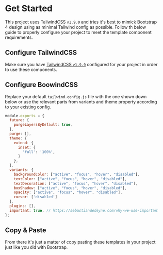 # Get Started

This project uses TailwindCSS `v1.9.0` and tries it's best to mimick Bootstrap 4 design using as minimal Tailwind config as possible. Follow th below guide to properly configure your project to meet the template component requirements.
## Configure TailwindCSS

Make sure you have [TailwindCSS `v1.9.0`](https://v1.tailwindcss.com/docs/installation) configured for your project in order to use these components.

## Configure BoowindCSS

Replace your default `tailwind.config.js` file with the one shown down below or use the relevant parts from variants and theme property according to your existing config.

``` js
module.exports = {
  future: {
    purgeLayersByDefault: true,
  },
  purge: [],
  theme: {
    extend: {
      inset: {
        'full': '100%',
      }
    },
  },
  variants: {
    backgroundColor: ["active", "focus", "hover", "disabled"],
    textColor: ["active", "focus", "hover", "disabled"],
    textDecoration: ["active", "focus", "hover", "disabled"],
    boxShadow: ["active", "focus", "hover", "disabled"],
    opacity: ["active", "focus", "hover", "disabled"],
    cursor: ['disabled']
  },
  plugins: [],
  important: true, // https://sebastiandedeyne.com/why-we-use-important-with-tailwind/
};
```

## Copy & Paste

From there it's just a matter of copy pasting these templates in your project just like you did with Bootstrap.